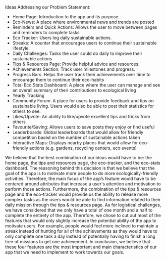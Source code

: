 Ideas Addressing our Problem Statement:

 - Home Page: Introduction to the app and its purpose.
 - Eco-News: A place where environmental news and trends are posted
 - Reminders and Quick Actions: Allows the user to move between pages and reminders to complete tasks
 - Eco Tracker: Users log daily sustainable actions.
 - Streaks: A counter that encourages users to continue their sustainable lifestyle
 - Daily Challenges: Tasks the user could do daily to improve their sustainable actions
 - Tips & Resources Page: Provide helpful advice and resources.
 - Achievements Section: Track user milestones and progress.
 - Progress Bars: Helps the user track their achievements over time to encourage them to continue their eco-habits
 - Total Eco Stats Dashboard: A place where the user can manage and see an overall summary of their contributions to ecological living
 - Yearly Tracking
 - Community Forum: A place for users to provide feedback and tips on sustainable living. Users would also be able to post their statistics for others to see.
 - Likes/Upvote: An ability to like/upvote excellent tips and tricks from others
 - Favourite/Saving: Allows users to save posts they enjoy or find useful
 - Leaderboards: Global leaderboards that would allow for friendly competition based on the number of sustainable actions taken
 - Interactive Maps: Displays nearby places that would allow for eco-friendly actions (e.g. gardens, recycling centers, eco events)


We believe that the best combination of our ideas would have to be: the home page, the tips and resources page, the eco-tracker, and the 
eco-stats dashboard. The reasoning behind this decision is that we believe that the goal of the app is to motivate more people to do more
ecologically-friendly activities. Therefore, the main focus of the app’s feature would have to be centered around attributes that increase
a user's attention and motivation to perform those actions. Furthermore, the combination of the tips & resources page and the eco-tracker
would provide us the ability to release more complex tasks as the users would be able to find information related to their daily mission 
through the tips & resources page. As for logistical challenges, we have considered that we only have a total of one month and a half to 
complete the entirety of the app. Therefore, we chose to cut out most of the features that would only slightly increase the potential 
ability of the app to motivate users. For example, people would feel more inclined to maintain a streak instead of hunting for all of the 
achievements as they would have to only complete one task a day instead of potentially having to finish a long tree of missions to get one achievement. 
In conclusion, we believe that these four features are the most important and main characteristics of our app that we need to implement to work towards our goals.
